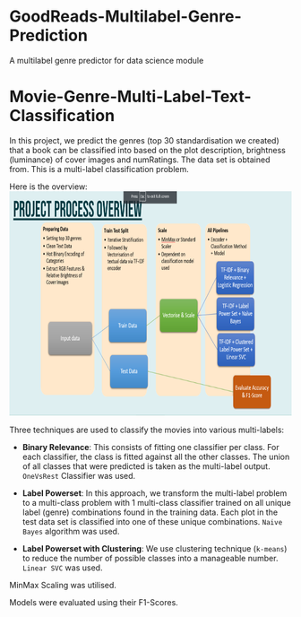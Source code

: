 # GoodReads-Multilabel-Genre-Prediction
A multilabel genre predictor for data science module
# Movie-Genre-Multi-Label-Text-Classification

In this project, we predict the genres (top 30 standardisation we created) that a book can be classified into based on the plot description, brightness (luminance) of cover images and numRatings. The data set is obtained from. This is a multi-label classification problem. 

Here is the overview:
<img height=400 src="./Images/overview.png"/>

Three techniques are used to classify the movies into various multi-labels:
* **Binary Relevance**: This consists of fitting one classifier per class. For each classifier, the class is fitted against all the other classes. The union of all classes that were predicted is taken as the multi-label output. `OneVsRest` Classifier was used.

* **Label Powerset**: In this approach, we transform the multi-label problem to a multi-class problem with 1 multi-class classifier trained on all unique label (genre) combinations found in the training data. Each plot in the test data set is classified into one of these unique combinations. `Naive Bayes` algorithm was used.

* **Label Powerset with Clustering**: We use clustering technique (`k-means`) to reduce the number of possible classes into a manageable number. `Linear SVC` was used.

MinMax Scaling was utilised.

Models were evaluated using their F1-Scores.
